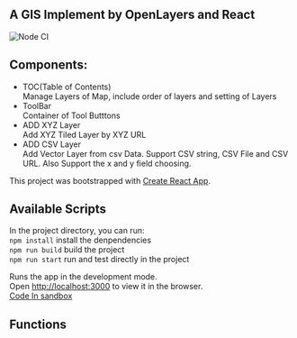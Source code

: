 ## A GIS Implement by OpenLayers and React

![Node CI](https://github.com/wkgreat/ol-react/workflows/Node%20CI/badge.svg?branch=master)

## Components:

+ TOC(Table of Contents)  
  Manage Layers of Map, include order of layers and setting of Layers  
+ ToolBar  
  Container of Tool Butttons  
+ ADD XYZ Layer  
  Add XYZ Tiled Layer by XYZ URL  
+ ADD CSV Layer  
  Add Vector Layer from csv Data. Support CSV string, CSV File and CSV URL. 
  Also Support the x and y field choosing.

This project was bootstrapped with [Create React App](https://github.com/facebook/create-react-app).

## Available Scripts

In the project directory, you can run:  
`npm install` install the denpendencies  
`npm run build` build the project  
`npm run start` run and test directly in the project

Runs the app in the development mode.  
Open [http://localhost:3000](http://localhost:3000) to view it in the browser.  
[Code In sandbox](https://codesandbox.io/embed/github/wkgreat/ol-react/tree/master/)


## Functions
